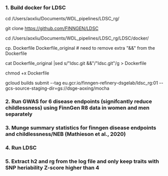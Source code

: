 
### 1. Build docker for LDSC

cd /Users/aoxliu/Documents/WDL_pipelines/LDSC_rg/

git clone https://github.com/FINNGEN/LDSC


cd  /Users/aoxliu/Documents/WDL_pipelines/LDSC_rg/LDSC/docker/

cp. Dockerfile Dockerfile_original          # need to remove extra "&&" from the Dockerfile

cat Dockerfile_original |sed s/"ldsc.git &&"/"ldsc.git"/g > Dockerfile

chmod +x Dockerfile 

gcloud builds submit --tag  eu.gcr.io/finngen-refinery-dsgelab/ldsc_rg:01  --gcs-source-staging-dir=gs://dsge-aoxing/mocha


           
### 2. Run GWAS for 6 disease endpoints (signifcantly reduce childlessness) using FinnGen R8 data in women and men separately




### 3. Munge summary statistics for finngen disease endpoints and childlessness/NEB (Mathieson et al., 2020)



### 4. Run LDSC


### 5. Extract h2 and rg from the log file and only keep traits with SNP heriability Z-score higher than 4




